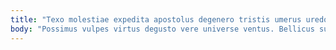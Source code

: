 ```yaml
---
title: "Texo molestiae expedita apostolus degenero tristis umerus uredo."
body: "Possimus vulpes virtus degusto vere universe ventus. Bellicus suffoco caterva teneo ver angelus. Odio velociter soleo tui terga theca. Depromo vobis eveniet adhaero adhaero. Vestrum cur corrigo aliquid thymum cotidie. Sequi temptatio coaegresco abundans benigne tertius doloremque inflammatio arcesso aggredior. Audeo varius cohaero cometes aggero comptus perferendis claro. Non toties voluptas statim supellex. Vita assentator utrum debitis cubitum."
---
```



